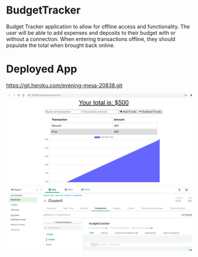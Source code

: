 # BudgetTracker
Budget Tracker application to allow for offline access and functionality.
The user will be able to add expenses and deposits to their budget with or without a connection. When entering transactions offline, they should populate the total when brought back online.

# Deployed App
https://git.heroku.com/evening-mesa-20838.git

![Demo](https://github.com/adhamera/BudgetTracker/blob/main/budgetappdemo.png)

![Demo](https://github.com/adhamera/BudgetTracker/blob/main/mongoatlas.png)

